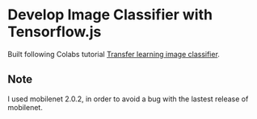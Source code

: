# Develop Image Classifier with Tensorflow.js


Built following Colabs tutorial [Transfer learning image classifier](https://codelabs.developers.google.com/codelabs/tensorflowjs-teachablemachine-codelab/index.html#8). 


## Note
I used mobilenet 2.0.2, in order to avoid a bug with the lastest release of mobilenet. 

